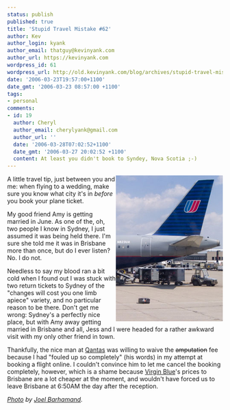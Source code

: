 ```yaml
---
status: publish
published: true
title: 'Stupid Travel Mistake #62'
author: Kev
author_login: kyank
author_email: thatguy@kevinyank.com
author_url: https://kevinyank.com
wordpress_id: 61
wordpress_url: http://old.kevinyank.com/blog/archives/stupid-travel-mistake-62/
date: '2006-03-23T19:57:00+1100'
date_gmt: '2006-03-23 08:57:00 +1100'
tags:
- personal
comments:
- id: 19
  author: Cheryl
  author_email: cherylyank@gmail.com
  author_url: ''
  date: '2006-03-28T07:02:52+1100'
  date_gmt: '2006-03-27 20:02:52 +1100'
  content: At least you didn't book to Syndey, Nova Scotia ;-)
---
```

<p><img align="right" alt="Lost Luggage" id="image60" title="Lost Luggage" src="/assets/wp-content/uploads/2006/03/united-lost-luggage.jpg" />A little travel tip, just between you and me: when flying to a wedding, make sure you know what city it's in <em>before</em> you book your plane ticket.</p>
<p>My good friend Amy is getting married in June. As one of the, oh, two people I know in Sydney, I just assumed it was being held there. I'm sure she told me it was in Brisbane more than once, but do I ever listen? No. I do not.</p>
<p>Needless to say my blood ran a bit cold when I found out I was stuck with two return tickets to Sydney of the "changes will cost you one limb apiece" variety, and no particular reason to be there. Don't get me wrong: Sydney's a perfectly nice place, but with Amy away getting married in Brisbane and all, Jess and I were headed for a rather awkward visit with my only other friend in town.</p>
<p>Thankfully, the nice man at <a href="http://www.qantas.com.au/">Qantas</a> was willing to waive the <del>amputation</del> fee because I had "fouled up so completely" (his words) in my attempt at booking a flight online. I couldn't convince him to let me cancel the booking completely, however, which is a shame because <a href="http://www.virginblue.com.au/">Virgin Blue</a>'s prices to Brisbane are a lot cheaper at the moment, and wouldn't have forced us to leave Brisbane at 6:50AM the day after the reception.</p>
<p><cite><a href="https://www.flickr.com/photos/barhamand/30742814/">Photo</a> by <a href="http://www.flickr.com/photos/barhamand/">Joel Barhamand</a>.</cite></p>
